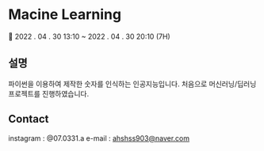 # Macine Learning
📆 2022 . 04 . 30 13:10  ~ 2022 . 04 . 30 20:10 (7H)

## 설명
파이썬을 이용하여 제작한 숫자를 인식하는 인공지능입니다.
처음으로 머신러닝/딥러닝 프로젝트를 진행하였습니다.

## Contact
instagram : @07.0331.a
e-mail : ahshss903@naver.com

